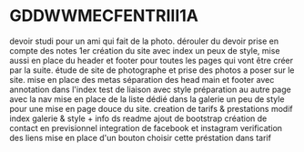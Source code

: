 # GDDWWMECFENTRIII1A
devoir studi pour un ami qui fait de la photo.
dérouler du devoir
prise en compte des notes
1er création du site avec index un peux de style, mise aussi en place du header et footer pour toutes les pages qui vont être créer par la suite.
étude de site de photographe et prise des photos a poser sur le site.
mise en place des metas
séparation des head main et footer avec annotation dans l'index
test de liaison avec style
préparation au autre page avec la nav
mise en place de la liste dédié dans la galerie
un peu de style pour une mise en page douce du site.
creation de tarifs & prestations
modif index  galerie & style + info ds readme
ajout de bootstrap création de contact en previsionnel 
integration de facebook et instagram
verification des liens
mise en place d'un bouton choisir cette préstation dans tarif
